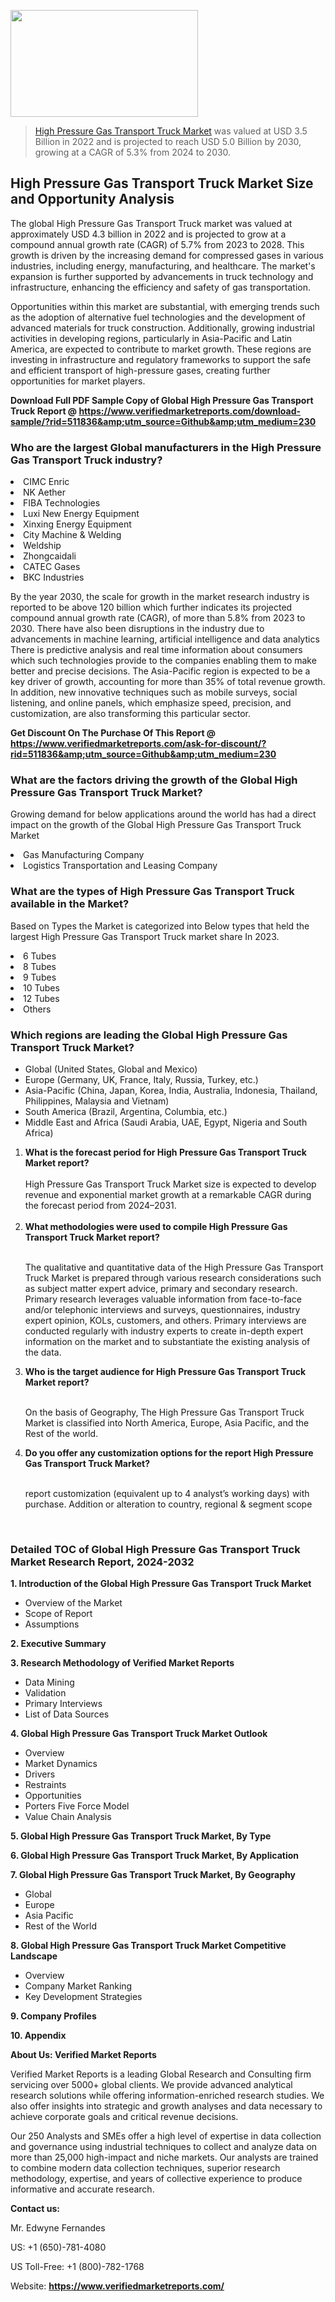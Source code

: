 <img src="https://ffe5etoiles.com/wp-content/uploads/2024/12/MST1-300x171.png" alt="" width="300" height="171" class="alignnone size-medium wp-image-20088" /><blockquote><p><p><a href="https://www.verifiedmarketreports.com/download-sample/?rid=511836&utm_source=Github&utm_medium=230" target="_blank">High Pressure Gas Transport Truck Market</a> was valued at USD 3.5 Billion in 2022 and is projected to reach USD 5.0 Billion by 2030, growing at a CAGR of 5.3% from 2024 to 2030.</p></blockquote><p><h2>High Pressure Gas Transport Truck Market Size and Opportunity Analysis</h2><p>The global High Pressure Gas Transport Truck market was valued at approximately USD 4.3 billion in 2022 and is projected to grow at a compound annual growth rate (CAGR) of 5.7% from 2023 to 2028. This growth is driven by the increasing demand for compressed gases in various industries, including energy, manufacturing, and healthcare. The market's expansion is further supported by advancements in truck technology and infrastructure, enhancing the efficiency and safety of gas transportation.</p><p>Opportunities within this market are substantial, with emerging trends such as the adoption of alternative fuel technologies and the development of advanced materials for truck construction. Additionally, growing industrial activities in developing regions, particularly in Asia-Pacific and Latin America, are expected to contribute to market growth. These regions are investing in infrastructure and regulatory frameworks to support the safe and efficient transport of high-pressure gases, creating further opportunities for market players.</p></p><p class=""><strong>Download Full PDF Sample Copy of Global High Pressure Gas Transport Truck Report @ <a href="https://www.verifiedmarketreports.com/download-sample/?rid=511836&amp;utm_source=Github&amp;utm_medium=230" target="_blank">https://www.verifiedmarketreports.com/download-sample/?rid=511836&amp;utm_source=Github&amp;utm_medium=230</a></strong></p><h3 id="" class="">Who are the largest Global manufacturers in the High Pressure Gas Transport Truck industry?</h3><p><li>CIMC Enric</li><li> NK Aether</li><li> FIBA Technologies</li><li> Luxi New Energy Equipment</li><li> Xinxing Energy Equipment</li><li> City Machine & Welding</li><li> Weldship</li><li> Zhongcaidali</li><li> CATEC Gases</li><li> BKC Industries</li></p><div class=""><div class="" dir="" data-message-author-role="" data-message-id="" data-message-model-slug=""><div class=""><div class=""><div class=""><div class="" dir="" data-message-author-role="" data-message-id="" data-message-model-slug=""><div class=""><div class=""><p>By the year 2030, the scale for growth in the market research industry is reported to be above 120 billion which further indicates its projected compound annual growth rate (CAGR), of more than 5.8% from 2023 to 2030. There have also been disruptions in the industry due to advancements in machine learning, artificial intelligence and data analytics There is predictive analysis and real time information about consumers which such technologies provide to the companies enabling them to make better and precise decisions. The Asia-Pacific region is expected to be a key driver of growth, accounting for more than 35% of total revenue growth. In addition, new innovative techniques such as mobile surveys, social listening, and online panels, which emphasize speed, precision, and customization, are also transforming this particular sector.</p><p><strong>Get Discount On The Purchase Of This Report @&nbsp; <a href="https://www.verifiedmarketreports.com/ask-for-discount/?rid=511836&amp;utm_source=Github&amp;utm_medium=230" target="_blank">https://www.verifiedmarketreports.com/ask-for-discount/?rid=511836&amp;utm_source=Github&amp;utm_medium=230</a></strong></p></div></div></div></div></div></div></div></div><h3 id="" class="">What are the factors driving the growth of the Global High Pressure Gas Transport Truck Market?</h3><p id="" class="">Growing demand for below applications around the world has had a direct impact on the growth of the Global High Pressure Gas Transport Truck Market</p><p id="" class=""><li>Gas Manufacturing Company</li><li> Logistics Transportation and Leasing Company</li></p><h3 id="" class="">What are the types of High Pressure Gas Transport Truck available in the Market?</h3><p id="" class="">Based on Types the Market is categorized into Below types that held the largest High Pressure Gas Transport Truck market share In 2023.</p><p id="" class=""><li>6 Tubes</li><li> 8 Tubes</li><li> 9 Tubes</li><li> 10 Tubes</li><li> 12 Tubes</li><li> Others</li></p><h3 id="" class="">Which regions are leading the Global High Pressure Gas Transport Truck Market?</h3><ul><li>Global (United States, Global and Mexico)</li><li>Europe (Germany, UK, France, Italy, Russia, Turkey, etc.)</li><li>Asia-Pacific (China, Japan, Korea, India, Australia, Indonesia, Thailand, Philippines, Malaysia and Vietnam)</li><li>South America (Brazil, Argentina, Columbia, etc.)</li><li>Middle East and Africa (Saudi Arabia, UAE, Egypt, Nigeria and South Africa)</li></ul><p><ol><li><strong>What is the forecast period for High Pressure Gas Transport Truck Market report?<br /></strong><br /><span data-sheets-root="1" data-sheets-value="{&quot;1&quot;:2,&quot;2&quot;:&quot;XXXX size is expected to develop revenue and exponential market growth at a remarkable CAGR during the forecast period from 2024&ndash;2030.&quot;}" data-sheets-userformat="{&quot;2&quot;:12674,&quot;4&quot;:{&quot;1&quot;:2,&quot;2&quot;:16776960},&quot;10&quot;:2,&quot;11&quot;:0,&quot;15&quot;:&quot;Arial&quot;,&quot;16&quot;:12}">High Pressure Gas Transport Truck Market size is expected to develop revenue and exponential market growth at a remarkable CAGR during the forecast period from 2024&ndash;2031.</span><br /><br /></li><li><strong>What methodologies were used to compile High Pressure Gas Transport Truck Market report?<br /><br /></strong><p>The qualitative and quantitative data of the&nbsp;High Pressure Gas Transport Truck Market is prepared through various research considerations such as subject matter expert advice, primary and secondary research. Primary research leverages valuable information from face-to-face and/or telephonic interviews and surveys, questionnaires, industry expert opinion, KOLs, customers, and others. Primary interviews are conducted regularly with industry experts to create in-depth expert information on the market and to substantiate the existing analysis of the data.&nbsp;</p></li><li><strong>Who is the target audience for High Pressure Gas Transport Truck Market report?<br /><br /></strong><p>On the basis of Geography, The&nbsp;High Pressure Gas Transport Truck Market is classified into North America, Europe, Asia Pacific, and the Rest of the world.</p></li><li><strong>Do you offer any customization options for the report High Pressure Gas Transport Truck Market?<br /><br /></strong><p>report customization (equivalent up to 4 analyst&rsquo;s working days) with purchase. Addition or alteration to country, regional &amp; segment scope</p><p>&nbsp;</p></li></ol></p><h3 id="" class="">Detailed TOC of Global High Pressure Gas Transport Truck Market Research Report, 2024-2032</h3><p id="" class=""><strong>1. Introduction of the Global High Pressure Gas Transport Truck Market</strong></p><ul><li>Overview of the Market</li><li>Scope of Report</li><li>Assumptions</li></ul><p id="" class=""><strong>2. Executive Summary</strong></p><p id="" class=""><strong>3. Research Methodology of&nbsp;Verified Market Reports</strong></p><ul><li>Data Mining</li><li>Validation</li><li>Primary Interviews</li><li>List of Data Sources</li></ul><p id="" class=""><strong>4. Global High Pressure Gas Transport Truck Market Outlook</strong></p><ul><li>Overview</li><li>Market Dynamics</li><li>Drivers</li><li>Restraints</li><li>Opportunities</li><li>Porters Five Force Model</li><li>Value Chain Analysis</li></ul><p id="" class=""><strong>5. Global High Pressure Gas Transport Truck Market, By&nbsp;Type</strong></p><p id="" class=""><strong>6. Global High Pressure Gas Transport Truck Market, By Application</strong></p><p id="" class=""><strong>7. Global High Pressure Gas Transport Truck Market, By Geography</strong></p><ul><li>Global</li><li>Europe</li><li>Asia Pacific</li><li>Rest of the World</li></ul><p id="" class=""><strong>8. Global High Pressure Gas Transport Truck Market Competitive Landscape</strong></p><ul><li>Overview</li><li>Company Market Ranking</li><li>Key Development Strategies</li></ul><p id="" class=""><strong>9. Company Profiles</strong></p><p id="" class=""><strong>10. Appendix</strong></p><p id="" class=""><strong>About Us: Verified Market Reports</strong></p><p id="" class="">Verified Market Reports is a leading Global Research and Consulting firm servicing over 5000+ global clients. We provide advanced analytical research solutions while offering information-enriched research studies. We also offer insights into strategic and growth analyses and data necessary to achieve corporate goals and critical revenue decisions.</p><p id="" class="">Our 250 Analysts and SMEs offer a high level of expertise in data collection and governance using industrial techniques to collect and analyze data on more than 25,000 high-impact and niche markets. Our analysts are trained to combine modern data collection techniques, superior research methodology, expertise, and years of collective experience to produce informative and accurate research.</p><p id="" class=""><strong>Contact us:</strong></p><p id="" class="">Mr. Edwyne Fernandes</p><p id="" class="">US: +1 (650)-781-4080</p><p id="" class="">US Toll-Free: +1 (800)-782-1768</p><p id="" class="">Website: <a target="" data-test-app-aware-link=""><strong>https://www.verifiedmarketreports.com/</strong></a></p>
